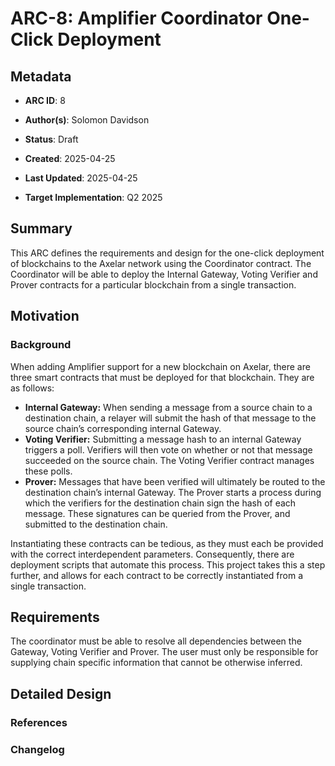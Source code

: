 
# ARC-8: Amplifier Coordinator One-Click Deployment

  

## Metadata

  

-  **ARC ID**: 8

-  **Author(s)**: Solomon Davidson

-  **Status**: Draft

-  **Created**: 2025-04-25

-  **Last Updated**: 2025-04-25

-  **Target Implementation**: Q2 2025

  

## Summary

This ARC defines the requirements and design for the one-click deployment of blockchains to the Axelar network using the Coordinator contract. The Coordinator will be able to deploy the Internal Gateway, Voting Verifier and Prover contracts for a particular blockchain from a single transaction.

## Motivation

  
### Background

When adding Amplifier support for a new blockchain on Axelar, there are three smart contracts that must be deployed for that blockchain. They are as follows:

- **Internal Gateway:** When sending a message from a source chain to a destination chain, a relayer will submit the hash of that message to the source chain’s corresponding internal Gateway.
- **Voting Verifier:** Submitting a message hash to an internal Gateway triggers a poll. Verifiers will then vote on whether or not that message succeeded on the source chain. The Voting Verifier contract manages these polls.
- **Prover:** Messages that have been verified will ultimately be routed to the destination chain’s internal Gateway. The Prover starts a process during which the verifiers for the destination chain sign the hash of each message. These signatures can be queried from the Prover, and submitted to the destination chain.

Instantiating these contracts can be tedious, as they must each be provided with the correct interdependent parameters. Consequently, there are deployment scripts that automate this process. This project takes this a step further, and allows for each contract to be correctly instantiated from a single transaction.

## Requirements

The coordinator must be able to resolve all dependencies between the Gateway, Voting Verifier and Prover. The user must only be responsible for supplying chain specific information that cannot be otherwise inferred.

## Detailed Design


### References

  
### Changelog
